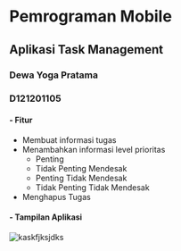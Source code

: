 # Pemrograman Mobile
## Aplikasi Task Management 
### Dewa Yoga Pratama
### D121201105

#### - Fitur
- Membuat informasi tugas
- Menambahkan informasi level prioritas
  - Penting
  - Tidak Penting Mendesak
  - Penting Tidak Mendesak
  - Tidak Penting Tidak Mendesak
 - Menghapus Tugas
 
 #### - Tampilan Aplikasi

![kaskfjksjdks](https://user-images.githubusercontent.com/78086083/207627788-b794ed25-419c-408e-a69c-54b757a169f5.png)

